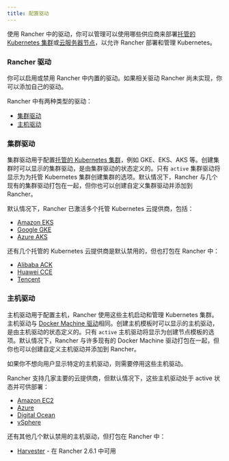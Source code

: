 ```yaml
---
title: 配置驱动
---
```


<head>
  <link rel="canonical" href="https://ranchermanager.docs.rancher.com/zh/how-to-guides/new-user-guides/authentication-permissions-and-global-configuration/about-provisioning-drivers"/>
</head>

使用 Rancher 中的驱动，你可以管理可以使用哪些供应商来部署[托管的 Kubernetes 集群](../../kubernetes-clusters-in-rancher-setup/set-up-clusters-from-hosted-kubernetes-providers/set-up-clusters-from-hosted-kubernetes-providers.md)或[云服务器节点](../../launch-kubernetes-with-rancher/use-new-nodes-in-an-infra-provider/use-new-nodes-in-an-infra-provider.md)，以允许 Rancher 部署和管理 Kubernetes。

### Rancher 驱动

你可以启用或禁用 Rancher 中内置的驱动。如果相关驱动 Rancher 尚未实现，你可以添加自己的驱动。

Rancher 中有两种类型的驱动：

* [集群驱动](#集群驱动)
* [主机驱动](#主机驱动)

### 集群驱动

集群驱动用于配置[托管的 Kubernetes 集群](../../kubernetes-clusters-in-rancher-setup/set-up-clusters-from-hosted-kubernetes-providers/set-up-clusters-from-hosted-kubernetes-providers.md)，例如 GKE、EKS、AKS 等。创建集群时可以显示的集群驱动，是由集群驱动的状态定义的。只有 `active` 集群驱动将显示为为托管 Kubernetes 集群创建集群的选项。默认情况下，Rancher 与几个现有的集群驱动打包在一起，但你也可以创建自定义集群驱动并添加到 Rancher。

默认情况下，Rancher 已激活多个托管 Kubernetes 云提供商，包括：

* [Amazon EKS](../../kubernetes-clusters-in-rancher-setup/set-up-clusters-from-hosted-kubernetes-providers/eks.md)
* [Google GKE](../../kubernetes-clusters-in-rancher-setup/set-up-clusters-from-hosted-kubernetes-providers/gke.md)
* [Azure AKS](../../kubernetes-clusters-in-rancher-setup/set-up-clusters-from-hosted-kubernetes-providers/aks.md)

还有几个托管的 Kubernetes 云提供商是默认禁用的，但也打包在 Rancher 中：

* [Alibaba ACK](../../kubernetes-clusters-in-rancher-setup/set-up-clusters-from-hosted-kubernetes-providers/alibaba.md)
* [Huawei CCE](../../kubernetes-clusters-in-rancher-setup/set-up-clusters-from-hosted-kubernetes-providers/huawei.md)
* [Tencent](../../kubernetes-clusters-in-rancher-setup/set-up-clusters-from-hosted-kubernetes-providers/tencent.md)

### 主机驱动

主机驱动用于配置主机，Rancher 使用这些主机启动和管理 Kubernetes 集群。主机驱动与 [Docker Machine 驱动](https://github.com/docker/docs/blob/vnext-engine/machine/drivers/index.md)相同。创建主机模板时可以显示的主机驱动，是由主机驱动的状态定义的。只有 `active` 主机驱动将显示为创建节点模板的选项。默认情况下，Rancher 与许多现有的 Docker Machine 驱动打包在一起，但你也可以创建自定义主机驱动并添加到 Rancher。

如果你不想向用户显示特定的主机驱动，则需要停用这些主机驱动。

Rancher 支持几家主要的云提供商，但默认情况下，这些主机驱动处于 active 状态并可供部署：

* [Amazon EC2](../../launch-kubernetes-with-rancher/use-new-nodes-in-an-infra-provider/create-an-amazon-ec2-cluster.md)
* [Azure](../../launch-kubernetes-with-rancher/use-new-nodes-in-an-infra-provider/create-an-azure-cluster.md)
* [Digital Ocean](../../launch-kubernetes-with-rancher/use-new-nodes-in-an-infra-provider/create-a-digitalocean-cluster.md)
* [vSphere](../../launch-kubernetes-with-rancher/use-new-nodes-in-an-infra-provider/vsphere/vsphere.md)

还有其他几个默认禁用的主机驱动，但打包在 Rancher 中：

* [Harvester](../../../../integrations-in-rancher/harvester/overview.md#harvester-主机驱动) - 在 Rancher 2.6.1 中可用
